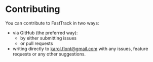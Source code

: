 # Contributing

You can contribute to FastTrack in two ways:
- via GitHub (the preferred way):
    - by either submitting issues
    - or pull requests
- writing directly to karol.flont@gmail.com with any issues, feature requests or any other suggestions.
